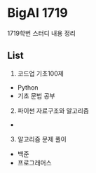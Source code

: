 # BigAI 1719

1719학번 스터디 내용 정리


## List

1. 코드업 기초100제 
- Python
- 기초 문법 공부

2. 파이썬 자료구조와 알고리즘
- 
3. 알고리즘 문제 풀이
- 백준 
- 프로그래머스
